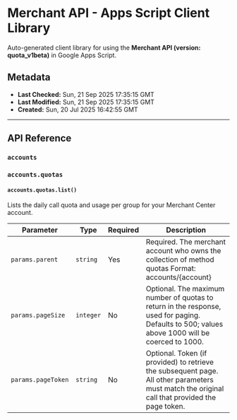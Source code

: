 # Merchant API - Apps Script Client Library

Auto-generated client library for using the **Merchant API (version: quota_v1beta)** in Google Apps Script.

## Metadata

- **Last Checked:** Sun, 21 Sep 2025 17:35:15 GMT
- **Last Modified:** Sun, 21 Sep 2025 17:35:15 GMT
- **Created:** Sun, 20 Jul 2025 16:42:55 GMT



---

## API Reference

### `accounts`

### `accounts.quotas`

#### `accounts.quotas.list()`

Lists the daily call quota and usage per group for your Merchant Center account.

| Parameter | Type | Required | Description |
|---|---|---|---|
| `params.parent` | `string` | Yes | Required. The merchant account who owns the collection of method quotas Format: accounts/{account} |
| `params.pageSize` | `integer` | No | Optional. The maximum number of quotas to return in the response, used for paging. Defaults to 500; values above 1000 will be coerced to 1000. |
| `params.pageToken` | `string` | No | Optional. Token (if provided) to retrieve the subsequent page. All other parameters must match the original call that provided the page token. |